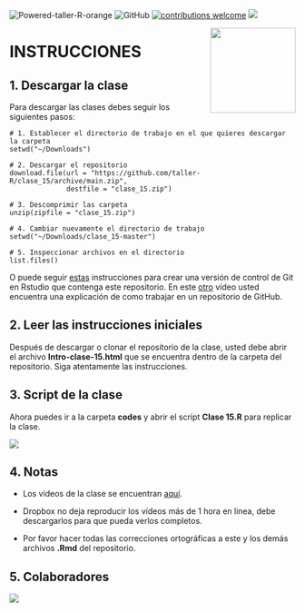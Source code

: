 ![Powered-taller-R-orange](https://img.shields.io/badge/Powered_by-Taller_R-blue?logo=R) ![GitHub](https://img.shields.io/github/license/taller-R/clase_15) [![contributions welcome](https://img.shields.io/badge/contributions-welcome-brightgreen.svg?style=flat)](https://github.com/taller-R/clase_15/issues) ![](https://img.shields.io/github/followers/taller-R?style=social) 

<img src="https://avatars0.githubusercontent.com/u/69440432?s=400&u=96b3e58c715578b563d5c3d3c259f34965ac8e33&v=4" align="right" width=150 height=150 alt="" />

# INSTRUCCIONES


## 1. Descargar la clase

Para descargar las clases debes seguir los siguientes pasos:

```{r}
# 1. Establecer el directorio de trabajo en el que quieres descargar la carpeta
setwd("~/Downloads")

# 2. Descargar el repositorio
download.file(url = "https://github.com/taller-R/clase_15/archive/main.zip", 
              destfile = "clase_15.zip")

# 3. Descomprimir las carpeta
unzip(zipfile = "clase_15.zip")

# 4. Cambiar nuevamente el directorio de trabajo
setwd("~/Downloads/clase_15-master")

# 5. Inspeccionar archivos en el directorio 
list.files()
```
O puede seguir [estas](https://eduard-martinez.github.io/blog/github/clonar_github.html) instrucciones para crear una versión de control de Git en Rstudio que contenga este repositorio. En este [otro](https://www.dropbox.com/sh/bc76kg2h0xcid70/AAA86g9eP4l8ayr6KYEpvxI2a?dl=0) vídeo usted encuentra una explicación de como trabajar en un repositorio de GitHub. 



## 2. Leer las instrucciones iniciales

Después de descargar o clonar el repositorio de la clase, usted debe abrir el archivo **Intro-clase-15.html** que se encuentra dentro de la carpeta del repositorio. Siga atentamente las instrucciones.



## 3. Script de la clase

Ahora puedes ir a la carpeta **codes** y abrir el script **Clase 15.R** para replicar la clase.

![](help/figures/run_class.gif)

## 4. Notas
* Los vídeos de la clase se encuentran [aquí](https://www.dropbox.com/sh/34haquof5qx0f6c/AADETyXytwBTnObMDKo1YiwYa?dl=0). 

* Dropbox no deja reproducir los vídeos más de 1 hora en linea, debe descargarlos para que pueda verlos completos.

* Por favor hacer todas las correcciones ortográficas a este y los demás archivos **.Rmd** del repositorio.

## 5. Colaboradores 

<a href="https://github.com/taller-R/clase_15/graphs/contributors">
<img src="https://contributors-img.web.app/image?repo=taller-R/clase_15"/>
</a>
